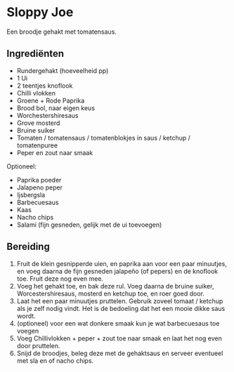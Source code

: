 # Sloppy Joe

Een broodje gehakt met tomatensaus.

## Ingrediënten

- Rundergehakt (hoeveelheid pp)
- 1 Ui
- 2 teentjes knoflook
- Chilli vlokken
- Groene + Rode Paprika
- Brood bol, naar eigen keus
- Worchestershiresaus
- Grove mosterd
- Bruine suiker
- Tomaten / tomatensaus / tomatenblokjes in saus / ketchup / tomatenpuree
- Peper en zout naar smaak

Optioneel:

- Paprika poeder
- Jalapeno peper
- Ijsbergsla
- Barbecuesaus
- Kaas
- Nacho chips
- Salami (fijn gesneden, gelijk met de ui toevoegen)

## Bereiding

1. Fruit de klein gesnipperde uien, en paprika aan voor een paar minuutjes, en voeg daarna de fijn gesneden jalapeño (of pepers) en de knoflook toe. Fruit deze nog even mee.
2. Voeg het gehakt toe, en bak deze rul. Voeg daarna de bruine suiker, Worcestershiresaus, mosterd en ketchup toe, en roer goed door.
3. Laat het een paar minuutjes pruttelen. Gebruik zoveel tomaat / ketchup als je zelf nodig vindt. Het is de bedoeling dat het een mooie dikke saus wordt.
4. (optioneel) voor een wat donkere smaak kun je wat barbecuesaus toe voegen
5. Voeg Chillivlokken + peper + zout toe naar smaak en laat het nog even door pruttelen.
6. Snijd de broodjes, beleg deze met de gehaktsaus en serveer eventueel met sla en of nacho chips.